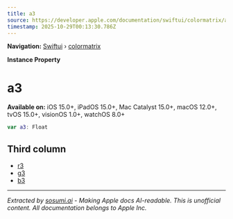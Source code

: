 ```yaml
---
title: a3
source: https://developer.apple.com/documentation/swiftui/colormatrix/a3
timestamp: 2025-10-29T00:13:30.786Z
---
```


**Navigation:** [Swiftui](/documentation/swiftui) › [colormatrix](/documentation/swiftui/colormatrix)

**Instance Property**

# a3

**Available on:** iOS 15.0+, iPadOS 15.0+, Mac Catalyst 15.0+, macOS 12.0+, tvOS 15.0+, visionOS 1.0+, watchOS 8.0+

```swift
var a3: Float
```

## Third column

- [r3](/documentation/swiftui/colormatrix/r3)
- [g3](/documentation/swiftui/colormatrix/g3)
- [b3](/documentation/swiftui/colormatrix/b3)

---

*Extracted by [sosumi.ai](https://sosumi.ai) - Making Apple docs AI-readable.*
*This is unofficial content. All documentation belongs to Apple Inc.*

